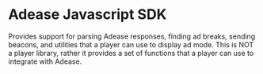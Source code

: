 # Adease Javascript SDK

Provides support for parsing Adease responses, finding ad breaks, sending beacons, and utilities that
a player can use to display ad mode.  This is NOT a player library, rather it provides a set of functions
that a player can use to integrate with Adease.